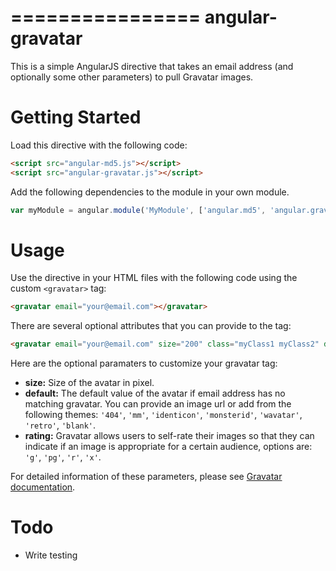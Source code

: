 ================
angular-gravatar
================


This is a simple AngularJS directive that takes an email address (and optionally some other parameters) to pull Gravatar images.

Getting Started
============

Load this directive with the following code:

```html
<script src="angular-md5.js"></script>
<script src="angular-gravatar.js"></script>
```

Add the following dependencies to the module in your own module.
```js
var myModule = angular.module('MyModule', ['angular.md5', 'angular.gravatar']);
```

Usage
=====

Use the directive in your HTML files with the following code using the custom `<gravatar>` tag:
```html
<gravatar email="your@email.com"></gravatar>
```

There are several optional attributes that you can provide to the tag:

```html
<gravatar email="your@email.com" size="200" class="myClass1 myClass2" default="monsterid" rating="g"></gravatar>
```

Here are the optional paramaters to customize your gravatar tag:

- **size:** Size of the avatar in pixel.
- **default:** The default value of the avatar if email address has no matching gravatar. You can provide an image url or add from the following themes: `'404'`, `'mm'`, `'identicon'`, `'monsterid'`, `'wavatar'`, `'retro'`, `'blank'`.
- **rating:** Gravatar allows users to self-rate their images so that they can indicate if an image is appropriate for a certain audience, options are: `'g'`, `'pg'`, `'r'`, `'x'`.

For detailed information of these parameters, please see [Gravatar documentation](https://en.gravatar.com/site/implement/images/).

Todo
============
- Write testing
